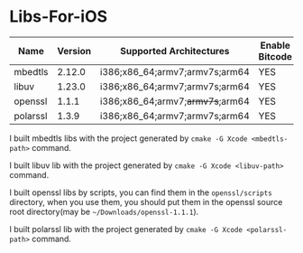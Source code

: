 # Libs-For-iOS

| Name | Version | Supported Architectures | Enable Bitcode |
| --- | --- | --- | --- |
| mbedtls | 2.12.0 | i386;x86_64;armv7;armv7s;arm64 | YES |
| libuv | 1.23.0 | i386;x86_64;armv7;armv7s;arm64 | YES |
| openssl | 1.1.1 | i386;x86_64;armv7;~~armv7s~~;arm64 | YES |
| polarssl | 1.3.9 | i386;x86_64;armv7;armv7s;arm64 | YES |

I built mbedtls libs with the project generated by `cmake -G Xcode <mbedtls-path>` command.

I built libuv lib with the project generated by `cmake -G Xcode <libuv-path>` command.

I built openssl libs by scripts, you can find them in the `openssl/scripts` directory, when you use them, you should put them in the openssl source root directory(may be `~/Downloads/openssl-1.1.1`).

I built polarssl lib with the project generated by `cmake -G Xcode <polarssl-path>` command.


